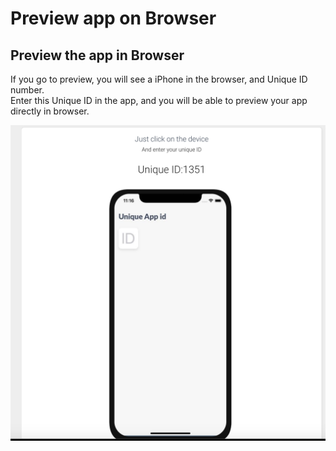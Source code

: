 # Preview app on Browser

## Preview the app in Browser

If you go to preview, you will see a iPhone in the browser, and Unique ID number.  
Enter this Unique ID in the app, and you will be able to preview your app directly in browser.

![](../.gitbook/assets/screenshot%20%282%29.png)



